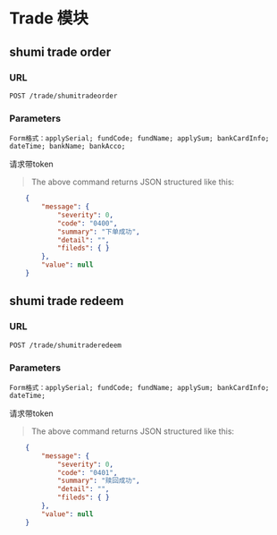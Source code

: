 # Trade 模块


## shumi trade order

### URL
`POST /trade/shumitradeorder`

### Parameters
`Form格式：applySerial;
          fundCode;
          fundName;
          applySum;
          bankCardInfo;
          dateTime;
          bankName;
          bankAcco;`

 请求带token

> The above command returns JSON structured like this:

```json
    {
        "message": {
            "severity": 0,
            "code": "0400",
            "summary": "下单成功",
            "detail": "",
            "fileds": { }
        },
        "value": null
    }
```

## shumi trade redeem

### URL
`POST /trade/shumitraderedeem`

### Parameters
`Form格式：applySerial;
          fundCode;
          fundName;
          applySum;
          bankCardInfo;
          dateTime;`

 请求带token

> The above command returns JSON structured like this:

```json
    {
        "message": {
            "severity": 0,
            "code": "0401",
            "summary": "赎回成功",
            "detail": "",
            "fileds": { }
        },
        "value": null
    }
```